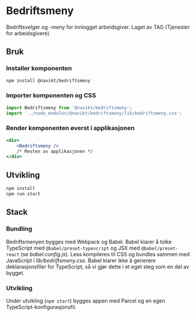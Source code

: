# Bedriftsmeny

Bedriftsvelger og -meny for innlogget arbeidsgiver.
Laget av TAG (Tjenester for arbeidsgivere).

## Bruk

### Installer komponenten

```sh
npm install @navikt/bedriftsmeny
```

### Importer komponenten og CSS

```js
import Bedriftsmeny from '@navikt/bedriftsmeny';
import '../node_modules/@navikt/bedriftsmeny/lib/bedriftsmeny.css';
```

### Render komponenten øverst i applikasjonen

```jsx
<div>
    <Bedriftsmeny />
    /* Resten av applikasjonen */
</div>
```

## Utvikling

```sh
npm install
npm run start
```

## Stack

### Bundling

Bedriftsmenyen bygges med Webpack og Babel. Babel klarer å tolke TypeScript med `@babel/preset-typescript` og JSX med `@babel/preset-react` (se _babel.config.js_). Less kompileres til CSS og bundles sammen med JavaScript i _lib/bedriftsmeny.css_. Babel klarer ikke å generere deklarasjonsfiler for TypeScript, så vi gjør dette i et eget steg som en del av bygget.

### Utvikling

Under utvikling (`npm start`) bygges appen med Parcel og en egen TypeScript-konfigurasjonsfil.